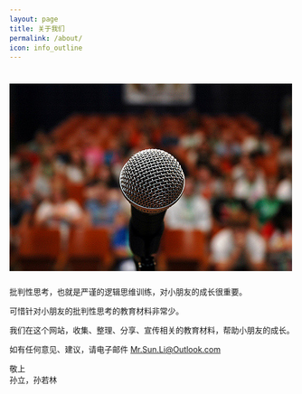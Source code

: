 ```yaml
---
layout: page
title: 关于我们
permalink: /about/
icon: info_outline
---
```


# ![演讲](assets/public_speech.jpg)

批判性思考，也就是严谨的逻辑思维训练，对小朋友的成长很重要。

可惜针对小朋友的批判性思考的教育材料非常少。

我们在这个网站，收集、整理、分享、宣传相关的教育材料，帮助小朋友的成长。

如有任何意见、建议，请电子邮件 Mr.Sun.Li@Outlook.com

敬上  
孙立，孙若林